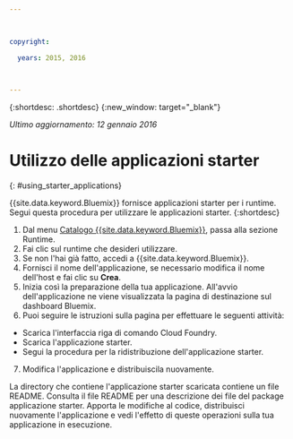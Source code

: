```yaml
---

 

copyright:

  years: 2015, 2016

 

---
```


{:shortdesc: .shortdesc}
{:new_window: target="_blank"}

*Ultimo aggiornamento: 12 gennaio 2016*

# Utilizzo delle applicazioni starter
{: #using_starter_applications}

{{site.data.keyword.Bluemix}} fornisce applicazioni starter per i runtime.
Segui questa procedura per utilizzare le applicazioni starter.
{:shortdesc}

1. Dal menu [Catalogo {{site.data.keyword.Bluemix}}](https://console.{DomainName}/catalog/),
passa alla sezione Runtime.
2. Fai clic sul runtime che desideri utilizzare.
3. Se non l'hai già fatto, accedi a {{site.data.keyword.Bluemix}}.
4. Fornisci il nome dell'applicazione, se necessario modifica il nome dell'host e fai clic su **Crea**.
5. Inizia così la preparazione della tua applicazione. All'avvio dell'applicazione ne viene visualizzata la pagina di destinazione sul dashboard Bluemix.
6. Puoi seguire le istruzioni sulla pagina per effettuare le seguenti attività:
  * Scarica l'interfaccia riga di comando Cloud Foundry.
  * Scarica l'applicazione starter.
  * Segui la procedura per la ridistribuzione dell'applicazione starter.
7. Modifica l'applicazione e distribuiscila nuovamente.

La directory che contiene l'applicazione starter scaricata contiene un file README.  Consulta il file README per una descrizione dei file del package applicazione starter.  Apporta le modifiche al codice, distribuisci nuovamente l'applicazione e vedi l'effetto di queste operazioni sulla tua applicazione in esecuzione.  

